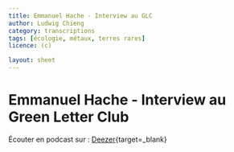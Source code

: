 ```yaml
---
title: Emmanuel Hache - Interview au GLC
author: Ludwig Chieng
category: transcriptions
tags: [écologie, métaux, terres rares]
licence: (c)

layout: sheet
---
```


# Emmanuel Hache - Interview au Green Letter Club

Écouter en podcast sur : [Deezer](https://deezer.page.link/fnNF6QFQTd3Vai1c6){target=_blank}

